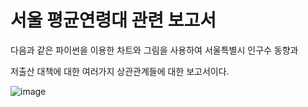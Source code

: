# 서울 평균연령대 관련 보고서


다음과 같은 파이썬을 이용한 차트와 그림을 사용하여 서울특별시 인구수 동향과

저출산 대책에 대한 여러가지 상관관계들에 대한 보고서이다.

![image](https://user-images.githubusercontent.com/37824506/210197156-ef7186e2-8f89-4d4c-ad19-a51bac06171e.png)
